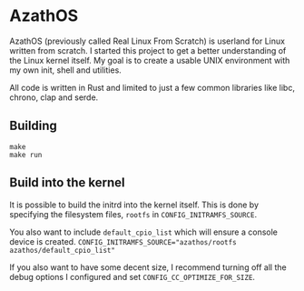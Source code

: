 # AzathOS
AzathOS (previously called Real Linux From Scratch) is userland for Linux written from scratch.
I started this project to get a better understanding of the Linux kernel itself.
My goal is to create a usable UNIX environment with my own init, shell and utilities.

All code is written in Rust and limited to just a few common libraries like libc, chrono, clap and serde.

## Building
```SHELL
make
make run
```

## Build into the kernel
It is possible to build the initrd into the kernel itself.
This is done by specifying the filesystem files, `rootfs` in `CONFIG_INITRAMFS_SOURCE`.

You also want to include `default_cpio_list` which will ensure a console device is created.
`CONFIG_INITRAMFS_SOURCE="azathos/rootfs azathos/default_cpio_list"`

If you also want to have some decent size, I recommend turning off all the debug options I configured and set `CONFIG_CC_OPTIMIZE_FOR_SIZE`.
